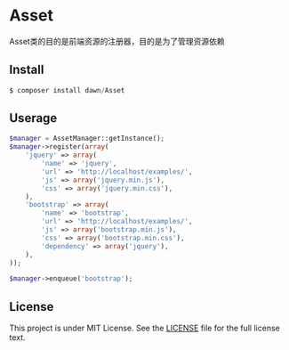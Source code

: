 # Asset
Asset类的目的是前端资源的注册器，目的是为了管理资源依赖

## Install
```php
$ composer install dawn/Asset
```

## Userage
```php
$manager = AssetManager::getInstance();
$manager->register(array(
    'jquery' => array(
        'name' => 'jquery',
        'url' => 'http://localhost/examples/',
        'js' => array('jquery.min.js'),
        'css' => array('jquery.min.css'),
    ),
    'bootstrap' => array(
        'name' => 'bootstrap',
        'url' => 'http://localhost/examples/',
        'js' => array('bootstrap.min.js'),
        'css' => array('bootstrap.min.css'),
        'dependency' => array('jquery'),
    ),
));

$manager->enqueue('bootstrap');
```

## License

This project is under MIT License. See the [LICENSE](https://github.com/fafucoder/asset/blob/master/LICENSE) file for the full license text.

